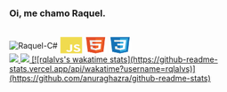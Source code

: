 ### Oi, me chamo Raquel.

<div style="display: inline_block"><br>
  <img align="center" alt="Raquel-C#" height="30" width="40" src="https://raw.githubusercontent.com/devicons/devicon/blob/master/icons/csharp/csharp-plain.svg">
  <img align="center" alt="Raquel-Js" height="30" width="40" src="https://raw.githubusercontent.com/devicons/devicon/master/icons/javascript/javascript-plain.svg">
  <img align="center" alt="Raquel-HTML" height="30" width="40" src="https://raw.githubusercontent.com/devicons/devicon/master/icons/html5/html5-original.svg">
  <img align="center" alt="Raquel-CSS" height="30" width="40" src="https://raw.githubusercontent.com/devicons/devicon/master/icons/css3/css3-original.svg"> 
</div>

<div>
  <a href="https://github.com/rqlalvs">
  <img height="160em" src="https://github-readme-stats.vercel.app/api?username=rqlalvs&show_icons=true&theme=chartreuse-dark&include_all_commits=true&count_private=true"/>
  <img height="160em" src="https://github-readme-stats.vercel.app/api/top-langs/?username=rqlalvs&layout=compact&langs_count=7&theme=chartreuse-dark"/>
  [![rqlalvs's wakatime stats](https://github-readme-stats.vercel.app/api/wakatime?username=rqlalvs)](https://github.com/anuraghazra/github-readme-stats)
</div>

